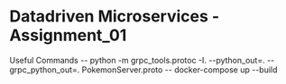 # Datadriven Microservices - Assignment_01
 
Useful Commands
-- python -m grpc_tools.protoc -I. --python_out=. --grpc_python_out=. PokemonServer.proto
-- docker-compose up --build